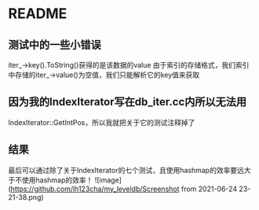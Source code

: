 # README
## 测试中的一些小错误
iter_->key().ToString()获得的是该数据的value
由于索引的存储格式，我们索引中存储的iter_->value()为空值，我们只能解析它的key值来获取
## 因为我的IndexIterator写在db_iter.cc内所以无法用
IndexIterator::GetIntPos，所以我就把关于它的测试注释掉了
## 结果 

最后可以通过除了关于IndexIterator的七个测试，且使用hashmap的效率要远大于不使用hashmap的效率！ 
 ![image](https://github.com/lh123cha/my_leveldb/Screenshot from 2021-06-24 23-21-38.png)
